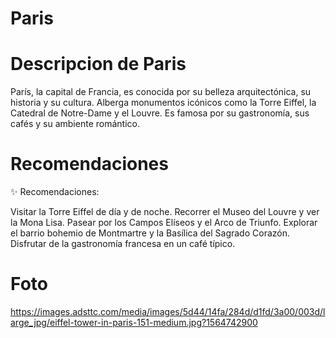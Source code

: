 # Paris

# Descripcion de Paris
París, la capital de Francia, es conocida por su belleza arquitectónica, su historia y su cultura. Alberga monumentos icónicos como la Torre Eiffel, la Catedral de Notre-Dame y el Louvre. Es famosa por su gastronomía, sus cafés y su ambiente romántico.

# Recomendaciones
✨ Recomendaciones:

Visitar la Torre Eiffel de día y de noche.
Recorrer el Museo del Louvre y ver la Mona Lisa.
Pasear por los Campos Elíseos y el Arco de Triunfo.
Explorar el barrio bohemio de Montmartre y la Basílica del Sagrado Corazón.
Disfrutar de la gastronomía francesa en un café típico.

# Foto
https://images.adsttc.com/media/images/5d44/14fa/284d/d1fd/3a00/003d/large_jpg/eiffel-tower-in-paris-151-medium.jpg?1564742900
